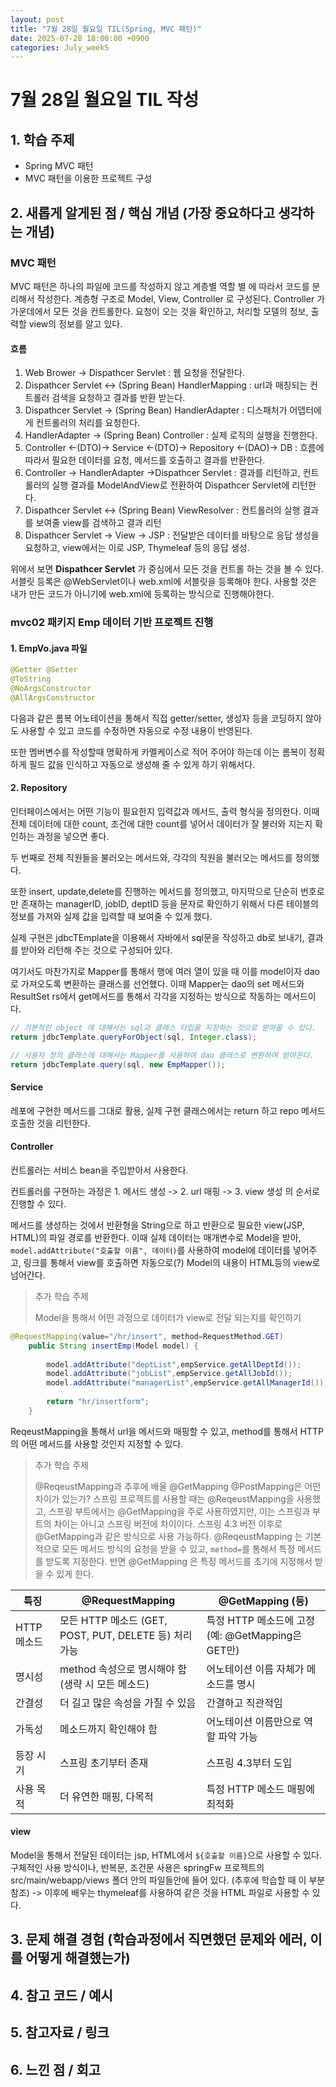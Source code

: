 ```yaml
---
layout: post
title: "7월 28일 월요일 TIL(Spring, MVC 패턴)"
date: 2025-07-28 18:00:00 +0900
categories: July_week5
---
```


# 7월 28일 월요일 TIL 작성

## 1. 학습 주제

- Spring MVC 패턴
- MVC 패턴을 이용한 프로젝트 구성


## 2. 새롭게 알게된 점 / 핵심 개념 (가장 중요하다고 생각하는 개념)

### MVC 패턴

MVC 패턴은 하나의 파일에 코드를 작성하지 않고 계층별 역할 별 에 따라서 코드를 분리해서 작성한다. 계층형 구조로  Model, View, Controller 로 구성된다. Controller 가 가운데에서 모든 것을 컨트롤한다. 요청이 오는 것을 확인하고, 처리할 모델의 정보, 출력할 view의 정보를 알고 있다.

#### 흐름
1. Web Brower -> Dispathcer Servlet : 웹 요청을 전달한다.
2. Dispathcer Servlet <-> (Spring Bean) HandlerMapping : url과 매칭되는 컨트롤러 검색을 요청하고 결과를 반환 받는다.
3. Dispathcer Servlet -> (Spring Bean) HandlerAdapter : 디스패처가 어뎁터에게 컨트롤러의 처리를 요청한다.
4. HandlerAdapter -> (Spring Bean) Controller : 실제 로직의 실행을 진행한다.
5. Controller <-(DTO)-> Service <-(DTO)-> Repository <-(DAO)-> DB : 흐름에 따라서 필요한 데이터를 요청, 메서드를 호출하고 결과를 반환한다.
6. Controller -> HandlerAdapter ->Dispathcer Servlet : 결과를 리턴하고, 컨트롤러의 실행 결과를 ModelAndView로 전환하여 Dispathcer Servlet에 리턴한다.
7. Dispathcer Servlet <-> (Spring Bean) ViewResolver : 컨트롤러의 실행 결과를 보여줄 view를 검색하고 결과 리턴
8. Dispathcer Servlet -> View -> JSP : 전달받은 데이터를 바탕으로 응답 생성을 요청하고, view에서는 이로 JSP, Thymeleaf 등의 응답 생성.

위에서 보면 **Dispathcer Servlet** 가 중심에서 모든 것을 컨트롤 하는 것을 볼 수 있다. 서블릿 등록은 @WebServlet이나 web.xml에 서블릿을 등록해야 한다. 사용할 것은 내가 만든 코드가 아니기에 web.xml에 등록하는 방식으로 진행해야한다.

### mvc02 패키지 Emp 데이터 기반 프로젝트 진행

#### 1. EmpVo.java 파일
``` java
@Getter @Setter
@ToString
@NoArgsConstructor
@AllArgsConstructor
```
다음과 같은 롬복 어노테이션을 통해서 직접 getter/setter, 생성자 등을 코딩하지 않아도 사용할 수 있고 코드를 수정하면 자동으로 수정 내용이 반영된다.

또한 멤버변수를 작성할때 명확하게 카멜케이스로 적어 주어야 하는데 이는 롬복이 정확하게 필드 값을 인식하고 자동으로 생성해 줄 수 있게 하기 위해서다.

#### 2. Repository

인터페이스에서는 어떤 기능이 필요한지 입력값과 메서드, 출력 형식을 정의한다. 이때 전체 데이터에 대한 count, 조건에 대한 count를 넣어서 데이터가 잘 불러와 지는지 확인하는 과정을 넣으면 좋다.

두 번째로 전체 직원들을 불러오는 메서드와, 각각의 직원을 불러오는 메서드를 정의했다.

또한 insert, update,delete를 진행하는 메서드를 정의했고, 마지막으로 단순히 번호로만 존재하는 managerID, jobID, deptID 등을 문자로 확인하기 위해서 다른 테이블의 정보를 가져와 실제 값을 입력할 때 보여줄 수 있게 했다.

실제 구현은 jdbcTEmplate을 이용해서 자바에서 sql문을 작성하고 db로 보내기, 결과를 받아와 리턴해 주는 것으로 구성되어 있다. 

여기서도 마찬가지로 Mapper를 통해서 행에 여러 열이 있을 때 이를 model이자 dao로 가져오도록 변환하는 클래스를 선언했다.
이때 Mapper는 dao의 set 메서드와 ResultSet rs에서 get메서드를 통해서 각각을 지정하는 방식으로 작동하는 메서드이다.

```java
// 기본적인 object 에 대해서는 sql과 클래스 타입을 지정하는 것으로 받아올 수 있다.
return jdbcTemplate.queryForObject(sql, Integer.class);

// 사용자 정의 클래스에 대해서는 Mapper를 사용하여 dao 클래스로 변환하여 받아온다.
return jdbcTemplate.query(sql, new EmpMapper());
```

#### Service

레포에 구현한 메서드를 그대로 활용, 실제 구현 클래스에서는 return 하고 repo 메서드 호출한 것을 리턴한다.

#### Controller

컨트롤러는 서비스 bean을 주입받아서 사용한다.

컨트롤러를 구현하는 과정은 1. 메서드 생성 ->  2. url 매핑 -> 3. view 생성 의 순서로 진행할 수 있다.

메서드를 생성하는 것에서 반환형을 String으로 하고 반환으로 필요한 view(JSP, HTML)의 파일 경로를 반환한다. 이때 실제 데이터는 매개변수로 Model을 받아, `model.addAttribute("호출할 이름", 데이터)`를 사용하여 model에 데이터를 넣어주고, 링크를 통해서 view를 호출하면 자동으로(?) Model의 내용이 HTML등의 view로 넘어간다.

> 추가 학습 주제
>
> Model을 통해서 어떤 과정으로 데이터가 view로 전달 되는지를 확인하기


```java
@RequestMapping(value="/hr/insert", method=RequestMethod.GET)
	public String insertEmp(Model model) {
		
		model.addAttribute("deptList",empService.getAllDeptId());
		model.addAttribute("jobList",empService.getAllJobId());
		model.addAttribute("managerList",empService.getAllManagerId());
		
		return "hr/insertform";
	}
```
ReqeustMapping을 통해서 url을 메서드와 매핑할 수 있고, method를 통해서 HTTP의 어떤 메서드를 사용할 것인지 지정할 수 있다.

> 추가 학습 주제
>
> @ReqeustMapping과 추후에 배울 @GetMapping @PostMapping은 어떤 차이가 있는가?
> 스프링 프로젝트를 사용할 때는 @ReqeustMapping을 사용했고, 스프링 부트에서는 @GetMapping을 주로 사용하였지만, 이는 스프링과 부트의 차이는 아니고 스프링 버전에 차이이다. 스프링 4.3 버전 이후로 @GetMapping과 같은 방식으로 사용 가능하다.
> @ReqeustMapping 는 기본적으로 모든 메서드 방식의 요청을 받을 수 있고, `method=`를 통해서 특정 메서드를 받도록 지정한다.
> 반면 @GetMapping 은 특정 메서드를 초기에 지정해서 받을 수 있게 한다.


|특징 | @RequestMapping	 | @GetMapping (등)|
|---|---|---|
|HTTP 메소드 | 모든 HTTP 메소드 (GET, POST, PUT, DELETE 등) 처리 가능 |	특정 HTTP 메소드에 고정 (예: @GetMapping은 GET만) |
|명시성	 | method 속성으로 명시해야 함 (생략 시 모든 메소드) | 어노테이션 이름 자체가 메소드를 명시 |
|간결성	 | 더 길고 많은 속성을 가질 수 있음 | 간결하고 직관적임 |
| 가독성 |	메소드까지 확인해야 함 | 어노테이션 이름만으로 역할 파악 가능 |
| 등장 시기 |	스프링 초기부터 존재 | 스프링 4.3부터 도입|
| 사용 목적	| 더 유연한 매핑, 다목적 |	특정 HTTP 메소드 매핑에 최적화 |

#### view

Model을 통해서 전달된 데이터는 jsp, HTML에서 `${호출할 이름}`으로 사용할 수 있다. 구체적인 사용 방식이나, 반복문, 조건문 사용은 springFw 프로젝트의  src/main/webapp/views 폴더 안의 파일들안에 들어 있다. (추후에 학습할 때 이 부분 참조) -> 이후에 배우는 thymeleaf를 사용하여 같은 것을 HTML 파일로 사용할 수 있다.


## 3. 문제 해결 경험 (학습과정에서 직면했던 문제와 에러, 이를 어떻게 해결했는가)


## 4. 참고 코드 / 예시


## 5. 참고자료 / 링크


## 6. 느낀 점 / 회고 

